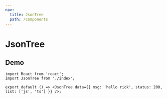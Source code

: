 ```yaml
---
nav:
  title: JsonTree
  path: /components
---
```


# JsonTree

<API></API>

## Demo

```tsx
import React from 'react';
import JsonTree from './index';

export default () => <JsonTree data={{ msg: 'hello rick', status: 200, list: ['js', 'ts'] }} />;
```
